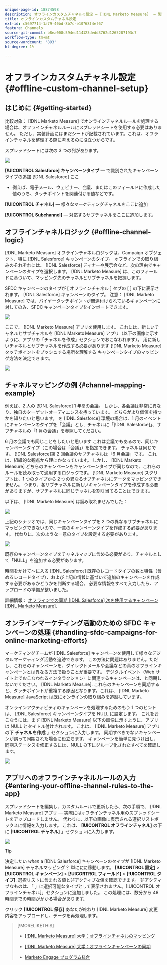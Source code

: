 ```yaml
---
unique-page-id: 18874598
description: オフラインカスタムチャネルの設定 — [!DNL Marketo Measure]  — 製品ドキュメント
title: オフラインカスタムチャネル設定
exl-id: c5697714-1a79-40bd-8b7c-e10768f4ef67
feature: Channels
source-git-commit: b8ea008c594ed114323dedd3762d1265287193c7
workflow-type: tm+mt
source-wordcount: '893'
ht-degree: 1%

---
```


# オフラインカスタムチャネル設定 {#offline-custom-channel-setup}

## はじめに {#getting-started}

比較対象： [!DNL Marketo Measure] でオンラインチャネルルールを処理する場合は、オフラインチャネルルールにスプレッドシートを使用する必要はありません。 ただし、実装計画にはまだシートが記載されています。これは、オフラインチャネルを整理する際に考えるのに役立つからです。

スプレッドシートには次の 3 つの列があります。

![](assets/1-2.png)

**[!UICONTROL Salesforce] キャンペーンタイプ**  — で識別されたキャンペーンタイプの追加 [!DNL Salesforce] ここ

* 例えば、電子メール、ウェビナー、会議、またはこのフィールドに作成した値のうち、タッチポイントを関連付ける値などです。

**[!UICONTROL チャネル]**  — 様々なマーケティングチャネルをここに追加

**[!UICONTROL Subchannel]**  — 対応するサブチャネルをここに追加します。

## オフラインチャネルロジック {#offline-channel-logic}

[!DNL Marketo Measure] オフラインチャネルロジックは、Campaign オブジェクト、特に [!DNL Salesforce] キャンペーンのタイプ。 オフラインでの取り組みのそれぞれには、 [!DNL Salesforce] ディナーや展示会など、次の理由でキャンペーンのタイプを選択します。 [!DNL Marketo Measure] は、このフィールドに基づいて、マッピング先のチャネルとサブチャネルを把握します。

SFDC キャンペーンのタイプが [ オフラインチャネル ] タブの [ ] の下に表示されます。 [!DNL Salesforce] キャンペーンのタイプ。 注意： [!DNL Marketo Measure] では、バイヤータッチポイントが関連付けられているキャンペーンに対してのみ、SFDC キャンペーンタイプをインポートできます。

![](assets/2-2.png)

ここで、 [!DNL Marketo Measure] アプリを使用します。 これには、新しいチャネルとサブチャネルを [!DNL Marketo Measure] アプリ（以下の画像に示すように、アプリの「チャネルを作成」セクションでおこなわれます）。 用に新しいチャネルとサブチャネルを作成する必要があります [!DNL Marketo Measure] タッチポイントをプッシュする場所を理解する キャンペーンタイプのマッピング方法を決定できます。

![](assets/3-2.png)

## チャネルマッピングの例 {#channel-mapping-example}

例えば、2 人の [!DNL Salesforce] 1 年間の会議。 しかし、各会議は非常に異なり、独自のターゲットオーディエンスを持っています。 どちらがより価値を持つかを知りたいと思います。 を [!DNL Salesforce] 環境の場合は、1 月のイベントにキャンペーンのタイプを「会議」とし、チャネルに「[!DNL Salesforce]」、サブチャネルの「1 月の会議」を参照してください。

6 月の会議でも同じことをしたいと思います これは会議でもあるので、同じキャンペーンタイプ（この場合は「会議」）を指定できます。 チャネルは同じです。 [!DNL Salesforce]第 2 回会議のサブチャネルは「6 月会議」です。 これは、組織的な観点から理にかなっています。 しかし、 [!DNL Marketo Measure] どちらのキャンペーンもキャンペーンタイプが同じなので、これらのルールを読み取って適用するロジックです。 [!DNL Marketo Measure] スクリプトは、1 つのタイプから 2 つの異なるサブチャネルにデータをマッピングできません。 つまり、各サブチャネルに新しいキャンペーンタイプを作成する必要がありますが、サブチャネルに同じチャネルを割り当てることはできます。

以下は、 [!DNL Marketo Measure] は読み取れませんでした：

![](assets/4-2.png)

上記のシナリオでは、同じキャンペーンタイプを 2 つの異なるサブチャネルにマッピングできないので、一意のキャンペーンタイプを作成する必要があります。 代わりに、次のような一意のタイプを設定する必要があります。

![](assets/5-2.png)

既存のキャンペーンタイプをチャネルマップに含める必要があり、チャネルとして「NULL」を追加する必要があります。

時間をかけて～に入る [!DNL Salesforce] 既存のレコードタイプの数と特性（含めるレコードタイプ）、および上記の情報に基づいて追加のキャンペーンを作成する必要があるかどうかを判断する場合。 必要な情報をすべて入力したら、アップロードの準備が整いました。

詳細情報： [オフラインでの同期 [!DNL Salesforce] 次を使用するキャンペーン [!DNL Marketo Measure]](/help/channel-tracking-and-setup/offline-channels/legacy-processes/syncing-offline-campaigns.md).

## オンラインマーケティング活動のための SFDC キャンペーンの処理 {#handling-sfdc-campaigns-for-online-marketing-efforts}

マーケティングチームが [!DNL Salesforce] キャンペーンを使用して様々なデジタルマーケティング活動を追跡できます。 この方法に問題はありません。ただし、これらのキャンペーンを、ダイレクトメールや会議などの真のオフラインキャンペーンとは異なる方法で扱うことが重要です。 デジタルイベント（Web サイト上でおこなわれるインタラクション）に関連するキャンペーンは、と同期しないでください。 [!DNL Marketo Measure]. これらのキャンペーンを同期すると、タッチポイントが重複する原因となります。これは、 [!DNL Marketo Measure] JavaScript は既にオンラインの取り組みを追跡しています。

オンラインアクティビティのキャンペーンを処理するためのもう 1 つのヒントは、 [!DNL Salesforce] キャンペーンタイプを NULL に設定します。 これをおこなうには、まず [!DNL Marketo Measure] 以下の画像に示すように、アプリは NULL とタイトル付けされます。 これは、 [!DNL Marketo Measure] アプリの下 **チャネルを作成** 」セクションに入力します。 同期すべきでないキャンペーンが誤って同期された場合に役立ちます。 キャンペーンを簡単に見つけ出し、同期ステータスを修正するには、NULL の下にグループ化されたすべてを確認します。

![](assets/6-2.png)

## アプリへのオフラインチャネルルールの入力 {#entering-your-offline-channel-rules-to-the-app}

スプレッドシートを編集し、カスタムルールで更新したら、次の手順で、 [!DNL Marketo Measure] アプリ — 実際にはオフラインチャネル用のスプレッドシートをアップロードしません。 代わりに、以下の画像に表示される選択リストボックスに情報を入力します。 これは、 **[!UICONTROL オフラインチャネル]** の下に **[!UICONTROL チャネル]** 」セクションに入力します。

![](assets/7-2.png)

>[!TIP]
>
>決定したい _when_ a [!DNL Salesforce] キャンペーンのタイプが [!DNL Marketo Measure] チャネルマッピング？ 単ににに移動します。 **[!UICONTROL 設定]** > **[!UICONTROL キャンペーン]** > **[!UICONTROL フィールド]** > **[!UICONTROL タイプ]**. 選択リストに含まれる値と非アクティブな値を確認できます。 非アクティブなものは、「 」に選択可能なタイプとして表示されません。[!UICONTROL オフラインチャネル]」セクションに追加しました。 この処理には、数分から 48 時間までの時間がかかる場合があります。

クリック **[!UICONTROL 保存]** あなたが終わり [!DNL Marketo Measure] 変更内容をアップロードし、データを再処理します。

>[!MORELIKETHIS]
>
>* [[!DNL Marketo Measure] 大学：オフラインチャネルのマッピング](https://universityonline.marketo.com/courses/bizible-fundamentals-channel-management/#/page/5c630eca34d9f0367662b77f)
>
>* [[!DNL Marketo Measure] 大学：オフラインキャンペーンの同期](https://universityonline.marketo.com/courses/bizible-fundamentals-channel-management/#/page/5c63286e34d9f0367662b78b)
>
>* [Marketo Engage プログラム統合](/help/marketo-measure-and-marketo/marketo-measure-integrations-with-marketo/marketo-engage-programs-integration.md#channel-mapping)
